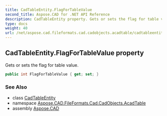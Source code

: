 ```yaml
---
title: CadTableEntity.FlagForTableValue
second_title: Aspose.CAD for .NET API Reference
description: CadTableEntity property. Gets or sets the flag for table value
type: docs
weight: 40
url: /net/aspose.cad.fileformats.cad.cadobjects.acadtable/cadtableentity/flagfortablevalue/
---
```

## CadTableEntity.FlagForTableValue property

Gets or sets the flag for table value.

```csharp
public int FlagForTableValue { get; set; }
```

### See Also

* class [CadTableEntity](../)
* namespace [Aspose.CAD.FileFormats.Cad.CadObjects.AcadTable](../../cadtableentity/)
* assembly [Aspose.CAD](../../../)


